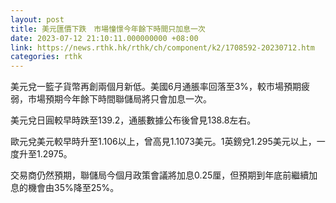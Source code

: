 ```yaml
---
layout: post
title: 美元匯價下跌　市場憧憬今年餘下時間只加息一次
date: 2023-07-12 21:10:11.000000000 +08:00
link: https://news.rthk.hk/rthk/ch/component/k2/1708592-20230712.htm
categories: rthk
---
```


美元兌一籃子貨幣再創兩個月新低。美國6月通脹率回落至3%，較市場預期疲弱，市場預期今年餘下時間聯儲局將只會加息一次。

美元兌日圓較早時跌至139.2，通脹數據公布後曾見138.8左右。

歐元兌美元較早時升至1.106以上，曾高見1.1073美元。1英鎊兌1.295美元以上，一度升至1.2975。

交易商仍然預期，聯儲局今個月政策會議將加息0.25厘，但預期到年底前繼續加息的機會由35%降至25%。
